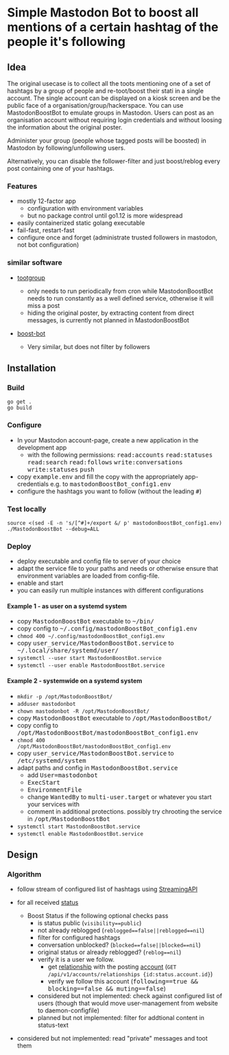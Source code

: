 # Simple Mastodon Bot to boost all mentions of a certain hashtag of the people it's following

## Idea

The original usecase is to collect all the toots mentioning one of a set of hashtags by a group of people and re-toot/boost their stati in a single account. The single account can be displayed on a kiosk screen and be the public face of a organisation/group/hackerspace. You can use MastodonBoostBot to emulate groups in Mastodon. Users can post as an organisation account without requiring login credentials and without loosing the information about the original poster.

Administer your group (people whose tagged posts will be boosted) in Mastodon by following/unfollowing users.

Alternatively, you can disable the follower-filter and just boost/reblog every post containing one of your hashtags.

### Features

- mostly 12-factor app
    - configuration with environment variables
    - but no package control until go1.12 is more widespread
- easily containerized static golang executable
- fail-fast, restart-fast
- configure once and forget (administrate trusted followers in mastodon, not bot configuration)

### similar software

- [tootgroup](https://github.com/oe4dns/tootgroup.py)
    - only needs to run periodically from cron while MastodonBoostBot needs to run constantly as a well defined service, otherwise it will miss a post
    - hiding the original poster, by extracting content from direct messages, is currently not planned in MastodonBoostBot

- [boost-bot](https://github.com/Gargron/boost-bot)
    - Very similar, but does not filter by followers

## Installation


### Build

    go get .
    go build

### Configure

- In your Mastodon account-page, create a new application in the development app
    - with the following permissions: <tt>read:accounts</tt> <tt>read:statuses</tt> <tt>read:search</tt> <tt>read:follows</tt> <tt>write:conversations</tt> <tt>write:statuses</tt> <tt>push</tt>
- copy <tt>example.env</tt> and fill the copy with the appropriately app-credentials
  e.g. to <tt>mastodonBoostBot_config1.env</tt>
- configure the hashtags you want to follow (without the leading <tt>#</tt>)

### Test locally

    source <(sed -E -n 's/[^#]+/export &/ p' mastodonBoostBot_config1.env)
    ./MastodonBoostBot --debug=ALL

### Deploy

- deploy executable and config file to server of your choice  
- adapt the service file to your paths and needs or otherwise ensure that environment variables are loaded from config-file.
- enable and start
- you can easily run multiple instances with different configurations


#### Example 1 - as user on a systemd system

- copy <tt>MastodonBoostBot</tt> executable to <tt>~/bin/</tt>
- copy config to <tt>~/.config/mastodonBoostBot_config1.env</tt>
- <code>chmod 400 ~/.config/mastodonBoostBot_config1.env</code>
- copy <tt>user_service/MastodonBoostBot.service</tt> to <tt>~/.local/share/systemd/user/</tt>
- <code>systemctl --user start MastodonBoostBot.service</code>
- <code>systemctl --user enable MastodonBoostBot.service</code>


#### Example 2 - systemwide on a systemd system

- <code>mkdir -p /opt/MastodonBoostBot/</code>
- <code>adduser mastodonbot</code>
- <code>chown mastodonbot -R /opt/MastodonBoostBot/</code>
- copy <tt>MastodonBoostBot</tt> executable to <tt>/opt/MastodonBoostBot/</tt>
- copy config to <tt>/opt/MastodonBoostBot/mastodonBoostBot_config1.env</tt>
- <code>chmod 400 /opt/MastodonBoostBot/mastodonBoostBot_config1.env</code>
- copy <tt>user_service/MastodonBoostBot.service</tt> to <tt>/etc/systemd/system</tt>
- adapt paths and config in <tt>MastodonBoostBot.service</tt>
    - add <tt>User=mastodonbot</tt>
    - <tt>ExecStart</tt>
    - <tt>EnvironmentFile</tt>
    - change <tt>WantedBy</tt> to <tt>multi-user.target</tt> or whatever you start your services with
    - comment in additional protections. possibly try chrooting the service in <tt>/opt/MastodonBoostBot</tt>
- <code>systemctl start MastodonBoostBot.service</code>
- <code>systemctl enable MastodonBoostBot.service</code>


## Design

### Algorithm

- follow stream of configured list of hashtags using [StreamingAPI](https://github.com/tootsuite/documentation/blob/master/Using-the-API/Streaming-API.md)
- for all received [status](https://github.com/tootsuite/documentation/blob/master/Using-the-API/API.md#status)
    - Boost Status if the following optional checks pass
        - is status public (```visibility==public```)
        - not already reblogged (```reblogged==false||reblogged==nil```)
        - filter for configured hashtags
        - conversation unblocked? (```blocked==false||blocked==nil```)
        - original status or already reblogged? (```reblog==nil```)
        - verify it is a user we follow.
            - get [relationship](https://github.com/tootsuite/documentation/blob/master/Using-the-API/API.md#relationship) with the posting [account](https://github.com/tootsuite/documentation/blob/master/Using-the-API/API.md#account) (```GET /api/v1/accounts/relationships {id:status.account.id}```)
            - verify we follow this account (<tt>following==true && blocking==false && muting==false</tt>)
        - considered but not implemented: check against configured list of users (though that would move user-management from website to daemon-configfile)
        - planned but not implemented: filter for addtional content in status-text


- considered but not implemented: read "private" messages and toot them


